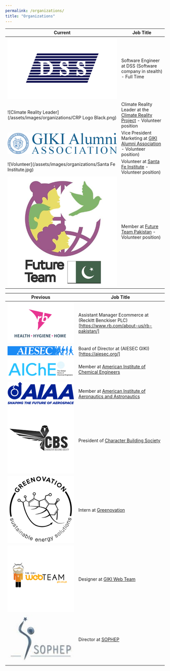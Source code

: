 ```yaml
---
permalink: /organizations/
title: "Organizations"
---
```


| Current                                                                            | Job Title                                                                  |                                                                                                                                                                            
|------------------------------------------------------------------------------------|----------------------------------------------------------------------------|
| ![DSS Software Engineer](/assets/images/organizations/DSS-Software.jpg)| Software Engineer at DSS (Software company in stealth) - Full Time |
| ![Climate Reality Leader](/assets/images/organizations/CRP Logo Black.png) | Climate Reality Leader at the [Climate Reality Project](https://www.climaterealityproject.org/) - Volunteer position |
| ![Vice President Marketing](/assets/images/organizations/VP-Marketing-GIKIAA.PNG) | Vice President Marketing at [GIKI Alumni Association](https://gikialumni.org/) - Volunteer position) |
| ![Volunteer](/assets/images/organizations/Santa Fe Institute.jpg) | Volunteer at [Santa Fe Institute](https://www.santafe.edu/) - Volunteer position) |
| ![Member](/assets/images/organizations/Future-Team-PK-Logo.jpg) | Member at [Future Team Pakistan](https://www.facebook.com/FutureTeamPakistan) - Volunteer position) |
  
  
  
  
| Previous                                                                           | Job Title                                                                  |                                                                                                                                                                            
|------------------------------------------------------------------------------------|----------------------------------------------------------------------------|
| ![RB](/assets/images/organizations/RB.jpg)| Assistant Manager Ecommerce at (Reckitt Benckiser PLC)[https://www.rb.com/about-us/rb-pakistan/] |
| ![AIESEC](/assets/images/organizations/AIESEC-Logo.png)| Board of Director at (AIESEC GIKI)[https://aiesec.org/] |
| ![AIChE](/assets/images/organizations/AIChE-Logo.jpg) | Member at [American Institute of Chemical Engineers](https://www.aiche.org/)|
| ![AIAA](/assets/images/organizations/AIAA-Logo.jpg) | Member at [American Institute of Aeronautics and Astronautics](https://www.aiaa.org/) |
| ![Character Building Society](/assets/images/organizations/CBS-Logo.png) | President of [Character Building Society](https://www.facebook.com/cbsGIKI/)|
| ![Greenovation](/assets/images/organizations/Greenovation-logo.png) | Intern at [Greenovation](https://greenovation.pk/) |
| ![WebTeam](/assets/images/organizations/GIKI-Webteam-Logo.png) | Designer at [GIKI Web Team](https://www.giki.edu.pk/WebTeam/AboutWebTeam/) |
| ![SOPHEP](/assets/images/organizations/SOPHEP-Logo.jpg) | Director at [SOPHEP](https://www.facebook.com/sophep.gik) |
